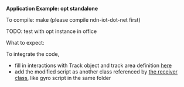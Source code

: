 **Application Example: opt standalone**

To compile: make (please compile ndn-iot-dot-net first)

TODO: test with opt instance in office

What to expect:

To integrate the code, 
 * fill in interactions with Track object and track area definition [here](https://github.com/remap/ndn-flow/blob/master/application/unity/matcher-standalone/matcher.cs#L54-L58)
 * add the modified script as another class referenced by [the receiver class](https://github.com/remap/ndn-flow/blob/master/application/unity/structure/NDN.cs), like gyro script in the same folder